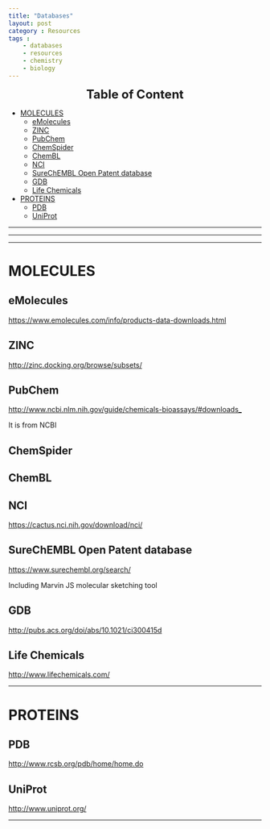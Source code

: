 ```yaml
---
title: "Databases"
layout: post
category : Resources
tags :
    - databases
    - resources
    - chemistry
    - biology
---
```


<center>
 <b> <font size="5">Table of Content </font> </b>
</center>
<!-- TOC depthFrom:1 depthTo:6 withLinks:1 updateOnSave:1 orderedList:0 -->

- [MOLECULES](#molecules)
	- [eMolecules](#emolecules)
	- [ZINC](#zinc)
	- [PubChem](#pubchem)
	- [ChemSpider](#chemspider)
	- [ChemBL](#chembl)
	- [NCI](#nci)
	- [SureChEMBL Open Patent database](#surechembl-open-patent-database)
	- [GDB](#gdb)
	- [Life Chemicals](#life-chemicals)
- [PROTEINS](#proteins)
	- [PDB](#pdb)
	- [UniProt](#uniprot)

<!-- /TOC -->
---
---
---

# MOLECULES

## eMolecules
<https://www.emolecules.com/info/products-data-downloads.html>

## ZINC
<http://zinc.docking.org/browse/subsets/>

## PubChem
<http://www.ncbi.nlm.nih.gov/guide/chemicals-bioassays/#downloads_>

It is from NCBI

## ChemSpider

## ChemBL

## NCI
<https://cactus.nci.nih.gov/download/nci/>

## SureChEMBL Open Patent database
<https://www.surechembl.org/search/>

Including Marvin JS molecular sketching tool

## GDB
http://pubs.acs.org/doi/abs/10.1021/ci300415d

## Life Chemicals
http://www.lifechemicals.com/

---

# PROTEINS

## PDB
<http://www.rcsb.org/pdb/home/home.do>

## UniProt
<http://www.uniprot.org/>

---
